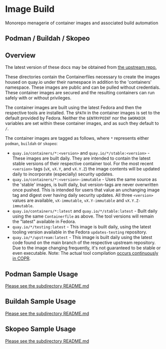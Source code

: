 # Image Build

Monorepo menagerie of container images and associated build automation

## Podman / Buildah / Skopeo

## Overview

The latest version of these docs may be obtained from [the upstream
repo.](https://github.com/containers/image_build/blob/main/README.md)

These directories contain the Containerfiles necessary to create the images housed on
quay.io under their namespace in addition to the 'containers' namespace.  These
images are public and can be pulled without credentials.  These container images are secured and the
resulting containers can run safely with or without privileges.

The container images are built using the latest Fedora and then the respective tools are installed.
The `$PATH` in the container images is set to the default provided by Fedora.  Neither the
`$ENTRYPOINT` nor the `$WORKDIR` variables are set within these container images, and as
such they default to `/`.

The container images are tagged as follows, where `*` represents either `podman`, `buildah`
or `skopeo`:

  * `quay.io/containers/*:<version>` and `quay.io/*/stable:<version>` -
    These images are built daily.  They are intended to contain the latest stable
    versions of their respective container tool. For the most recent `<version>` tags (`vX`,
    `vX.Y`, and `vX.Y.Z`) the image contents will be updated daily to incorporate
    (especially) security updates.
  * `quay.io/containers/*:<version>-immutable` -  Uses the same source as the 'stable'
    images, is built daily, but version-tags are never overwritten once pushed.  This is
    intended for users that value an unchanging image tag and digest over having daily
    security updates.  All three `<version>` values are available, `vX-immutable`,
    `vX.Y-immutable` and `vX.Y.Z-immutable`.
  * `quay.io/containers/*:latest` and `quay.io/*/stable:latest` -
    Built daily using the same `Containerfile` as above.  The tool versions
    will remain the "latest" available in Fedora.
  * `quay.io/*/testing:latest` - This image is built daily, using the
    latest tooling version available in the Fedora `updates-testing` repository.
  * `quay.io/*/upstream:latest` - This image is built daily using the latest
    code found on the main branch of the respective upstream repository. Due to the
    image changing frequently, it's not guaranteed to be stable or even executable.
    Note: The actual tool compilation [occurs continuously in
    COPR](https://copr.fedorainfracloud.org/coprs/rhcontainerbot/podman-next/).

## Podman Sample Usage

[Please see the subdirectory README.md](https://github.com/containers/image_build/blob/main/podman/README.md)

## Buildah Sample Usage

[Please see the subdirectory README.md](https://github.com/containers/image_build/blob/main/buildah/README.md)

## Skopeo Sample Usage

[Please see the subdirectory README.md](https://github.com/containers/image_build/blob/main/skopeo/README.md)

